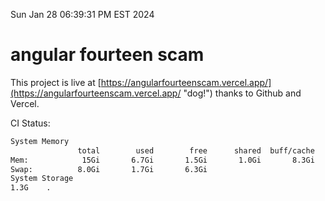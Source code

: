 Sun Jan 28 06:39:31 PM EST 2024

# angular fourteen scam


This project is live at [https://angularfourteenscam.vercel.app/](https://angularfourteenscam.vercel.app/ "dog!") thanks to Github and Vercel.

CI Status: 

```bash
System Memory
               total        used        free      shared  buff/cache   available
Mem:            15Gi       6.7Gi       1.5Gi       1.0Gi       8.3Gi       8.6Gi
Swap:          8.0Gi       1.7Gi       6.3Gi
System Storage
1.3G	.
```
```bash

